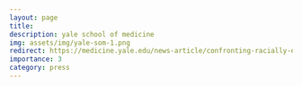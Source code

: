 ```yaml
---
layout: page
title: 
description: yale school of medicine
img: assets/img/yale-som-1.png
redirect: https://medicine.yale.edu/news-article/confronting-racially-exclusionary-practices-in-the-acquisition-and-analyses-of-neuroimaging-data/
importance: 3
category: press
---
```


